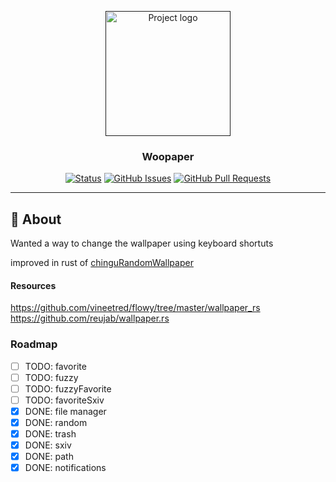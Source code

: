 <p align="center">
  <a href="" rel="noopener">
 <img width=200px height=200px src="https://i.imgur.com/6wj0hh6.jpg" alt="Project logo"></a>
</p>

<h3 align="center">Woopaper</h3>

<div align="center">

  [![Status](https://img.shields.io/badge/status-active-success.svg)]() 
  [![GitHub Issues](https://img.shields.io/github/issues/rdkang/The-Documentation-Compendium.svg)](https://github.com/rdkang/woopaper/issues)
  [![GitHub Pull Requests](https://img.shields.io/github/issues-pr/kylelobo/The-Documentation-Compendium.svg)](https://github.com/kylelobo/The-Documentation-Compendium/pulls)

</div>

---

## 🧐 About
Wanted a way to change the wallpaper using keyboard shortuts

improved in rust of [chinguRandomWallpaper](https://github.com/Rdkang/chinguRandomWallpaper)

#### Resources
https://github.com/vineetred/flowy/tree/master/wallpaper_rs
https://github.com/reujab/wallpaper.rs


### Roadmap
- [ ] TODO: favorite
- [ ] TODO: fuzzy
- [ ] TODO: fuzzyFavorite
- [ ] TODO: favoriteSxiv
- [x] DONE: file manager
- [x] DONE: random
- [x] DONE: trash
- [x] DONE: sxiv
- [x] DONE: path
- [x] DONE: notifications
